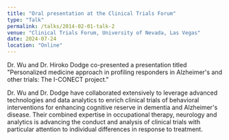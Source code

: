 ```yaml
---
title: "Oral presentation at the Clinical Trials Forum"
type: "Talk"
permalink: /talks/2014-02-01-talk-2
venue: "Clinical Trials Forum, University of Nevada, Las Vegas"
date: 2024-07-24
location: "Online"
---
```


Dr. Wu and Dr. Hiroko Dodge co-presented a presentation titled "Personalized medicine approach in profiling responders in Alzheimer's and other trials: The I-CONECT project."

Dr. Wu and Dr. Dodge have collaborated extensively to leverage advanced technologies and data analytics to enrich clinical trials of behavioral interventions for enhancing cognitive reserve in dementia and Alzheimer's disease. Their combined expertise in occupational therapy, neurology and analytics is advancing the conduct and analysis of clinical trials with particular attention to individual differences in response to treatment.
